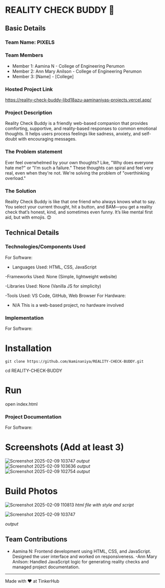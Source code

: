 # REALITY CHECK BUDDY 🎯


## Basic Details
### Team Name: PIXELS


### Team Members
- Member 1: Aamina N - College of Engineering Perumon
- Member 2: Ann Mary Anilson - College of Engineering Perumon
- Member 3: [Name] - [College]

### Hosted Project Link
https://reality-check-buddy-libd18azu-aaminaniyas-projects.vercel.app/

### Project Description
Reality Check Buddy is a friendly web-based companion that provides comforting, supportive, and reality-based responses to common emotional thoughts. It helps users process feelings like sadness, anxiety, and self-doubt with encouraging messages.
### The Problem statement
Ever feel overwhelmed by your own thoughts? Like, "Why does everyone hate me?" or "I'm such a failure." These thoughts can spiral and feel very real, even when they're not. We're solving the problem of "overthinking overload."

### The Solution
Reality Check Buddy is like that one friend who always knows what to say. You select your current thought, hit a button, and BAM—you get a reality check that’s honest, kind, and sometimes even funny. It’s like mental first aid, but with emojis. 😊

## Technical Details
### Technologies/Components Used
For Software:
- Languages Used: HTML, CSS, JavaScript

-Frameworks Used: None (Simple, lightweight website)

-Libraries Used: None (Vanilla JS for simplicity)

-Tools Used: VS Code, GitHub, Web Browser
For Hardware:
- N/A This is a web-based project, no hardware involved

### Implementation
For Software:
# Installation
```
git clone https://github.com/Aaminaniya/REALITY-CHECK-BUDDY.git
```

cd REALITY-CHECK-BUDDY
# Run
open index.html


### Project Documentation
For Software:

# Screenshots (Add at least 3)
![Screenshot 2025-02-09 103747](https://github.com/user-attachments/assets/f3d0d00b-2207-4704-91e6-84f289d287cf)
*output*
![Screenshot 2025-02-09 103636](https://github.com/user-attachments/assets/3329e221-456d-4e9b-94bd-4b039f9f2ec1)
*output*
![Screenshot 2025-02-09 102754](https://github.com/user-attachments/assets/cf36446a-72eb-4563-81bf-3fa3d1447ad8)
*output*








# Build Photos
![Screenshot 2025-02-09 110813](https://github.com/user-attachments/assets/671998f0-9694-4328-b2ba-7b54226ee8f0)
*html file with style and script*


![Screenshot 2025-02-09 103747](https://github.com/user-attachments/assets/54953a9c-cf05-48a1-9d5f-3015b3487689)

*output*

## Team Contributions
- Aamina N: Frontend development using HTML, CSS, and JavaScript. Designed the user interface and worked on responsiveness.
-Ann Mary Anilson: Handled JavaScript logic for generating reality checks and managed project documentation.

---
Made with ❤️ at TinkerHub
